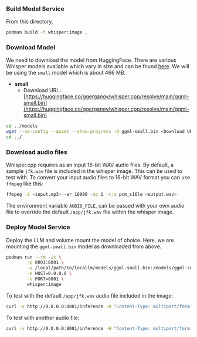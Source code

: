 ### Build Model Service

From this directory,

```bash
podman build -t whisper:image .
```

### Download Model

We need to download the model from HuggingFace. There are various Whisper models available which vary in size and can be found [here](https://huggingface.co/ggerganov/whisper.cpp). We will be using the `small` model which is about 466 MB.

- **small**
    - Download URL: [https://huggingface.co/ggerganov/whisper.cpp/resolve/main/ggml-small.bin](https://huggingface.co/ggerganov/whisper.cpp/resolve/main/ggml-small.bin)

```bash
cd ../models
wget --no-config --quiet --show-progress -O ggml-small.bin <Download URL>
cd ../
```

### Download audio files

Whisper.cpp requires as an input 16-bit WAV audio files.
By default, a sample `jfk.wav` file is included in the whisper image. This can be used to test with.
To convert your input audio files to 16-bit WAV format you can use `ffmpeg` like this:

```bash
ffmpeg -i <input.mp3> -ar 16000 -ac 1 -c:a pcm_s16le <output.wav>
```

The environment variable `AUDIO_FILE`, can be passed with your own audio file to override the default `/app/jfk.wav` file within the whisper image.

### Deploy Model Service

Deploy the LLM and volume mount the model of choice.
Here, we are mounting the `ggml-small.bin` model as downloaded from above.

```bash
podman run --rm -it \
        -p 8001:8001 \
        -v /local/path/to/locallm/models/ggml-small.bin:/models/ggml-small.bin:Z,ro \
        -e HOST=0.0.0.0 \
        -e PORT=8001 \
        whisper:image
```

To test with the default `/app/jfk.wav` audio file included in the image:

```bash
curl -v http://0.0.0.0:8001/inference -H "Content-Type: multipart/form-data" -F file=@/app/jfk.wav -F response-format="json"
```

To test with another audio file:

```bash
curl -v http://0.0.0.0:8001/inference -H "Content-Type: multipart/form-data" -F file=@<path-to-audio-file> -F response-format="json"
```

